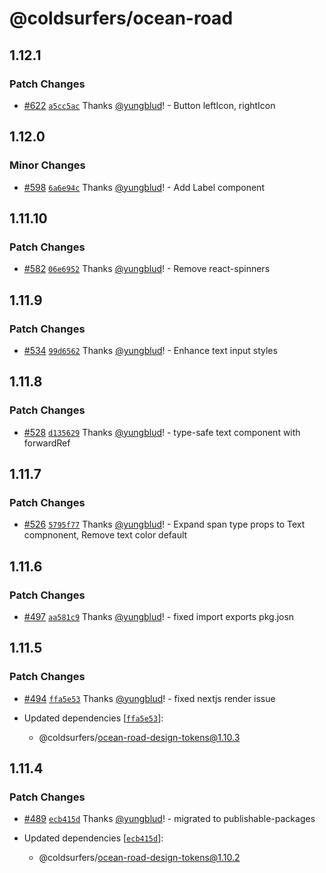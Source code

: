 # @coldsurfers/ocean-road

## 1.12.1

### Patch Changes

- [#622](https://github.com/coldsurfers/surfers-root/pull/622) [`a5cc5ac`](https://github.com/coldsurfers/surfers-root/commit/a5cc5ac2dc9f84ee505fca4283d79a654f59464c) Thanks [@yungblud](https://github.com/yungblud)! - Button leftIcon, rightIcon

## 1.12.0

### Minor Changes

- [#598](https://github.com/coldsurfers/surfers-root/pull/598) [`6a6e94c`](https://github.com/coldsurfers/surfers-root/commit/6a6e94c8051cecfbaa55eadce75ed4711bac6580) Thanks [@yungblud](https://github.com/yungblud)! - Add Label component

## 1.11.10

### Patch Changes

- [#582](https://github.com/coldsurfers/surfers-root/pull/582) [`06e6952`](https://github.com/coldsurfers/surfers-root/commit/06e69527a81dd299037bf58b6cbba8daa564f7bf) Thanks [@yungblud](https://github.com/yungblud)! - Remove react-spinners

## 1.11.9

### Patch Changes

- [#534](https://github.com/coldsurfers/surfers-root/pull/534) [`99d6562`](https://github.com/coldsurfers/surfers-root/commit/99d656208e7438557a9a6a58253c1f767ce26c65) Thanks [@yungblud](https://github.com/yungblud)! - Enhance text input styles

## 1.11.8

### Patch Changes

- [#528](https://github.com/coldsurfers/surfers-root/pull/528) [`d135629`](https://github.com/coldsurfers/surfers-root/commit/d135629134d0310c200de37cb7b4d6355ff23570) Thanks [@yungblud](https://github.com/yungblud)! - type-safe text component with forwardRef

## 1.11.7

### Patch Changes

- [#526](https://github.com/coldsurfers/surfers-root/pull/526) [`5795f77`](https://github.com/coldsurfers/surfers-root/commit/5795f771a19726a9d3fda12c90ddfad98a97843b) Thanks [@yungblud](https://github.com/yungblud)! - Expand span type props to Text compnonent, Remove text color default

## 1.11.6

### Patch Changes

- [#497](https://github.com/coldsurfers/surfers-root/pull/497) [`aa581c9`](https://github.com/coldsurfers/surfers-root/commit/aa581c9c0d45e9d738739055cc741c3d57424121) Thanks [@yungblud](https://github.com/yungblud)! - fixed import exports pkg.josn

## 1.11.5

### Patch Changes

- [#494](https://github.com/coldsurfers/surfers-root/pull/494) [`ffa5e53`](https://github.com/coldsurfers/surfers-root/commit/ffa5e536820d303eaa2103b68f6ddc6f088c5885) Thanks [@yungblud](https://github.com/yungblud)! - fixed nextjs render issue

- Updated dependencies [[`ffa5e53`](https://github.com/coldsurfers/surfers-root/commit/ffa5e536820d303eaa2103b68f6ddc6f088c5885)]:
  - @coldsurfers/ocean-road-design-tokens@1.10.3

## 1.11.4

### Patch Changes

- [#489](https://github.com/coldsurfers/surfers-root/pull/489) [`ecb415d`](https://github.com/coldsurfers/surfers-root/commit/ecb415da7ed8ee8844ee7df7f287593df24e6e53) Thanks [@yungblud](https://github.com/yungblud)! - migrated to publishable-packages

- Updated dependencies [[`ecb415d`](https://github.com/coldsurfers/surfers-root/commit/ecb415da7ed8ee8844ee7df7f287593df24e6e53)]:
  - @coldsurfers/ocean-road-design-tokens@1.10.2
